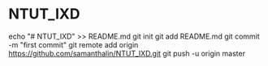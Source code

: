 # NTUT_IXD
echo "# NTUT_IXD" >> README.md
git init
git add README.md
git commit -m "first commit"
git remote add origin https://github.com/samanthalin/NTUT_IXD.git
git push -u origin master
